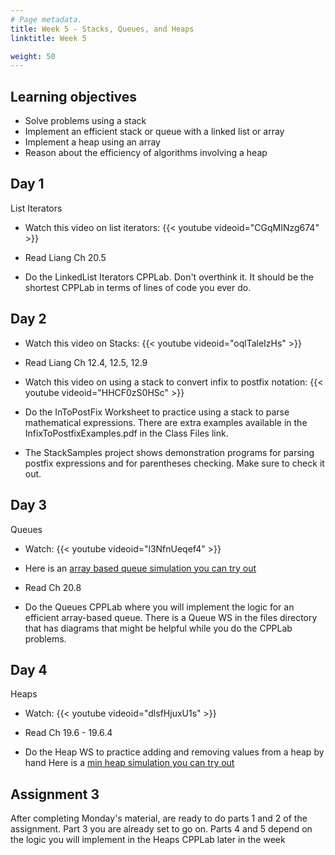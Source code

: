 ```yaml
---
# Page metadata.
title: Week 5 - Stacks, Queues, and Heaps
linktitle: Week 5

weight: 50
---
```


## Learning objectives

* Solve problems using a stack
* Implement an efficient stack or queue with a linked list or array
* Implement a heap using an array
* Reason about the efficiency of algorithms involving a heap

## Day 1


List Iterators

* Watch this video on list iterators:
{{< youtube videoid="CGqMINzg674" >}}

* Read Liang Ch 20.5

* Do the LinkedList Iterators CPPLab. Don't overthink it. It should be the shortest CPPLab in terms
of lines of code you ever do.

## Day 2

* Watch this video on Stacks:
{{< youtube videoid="oqlTaleIzHs" >}}

* Read Liang Ch 12.4, 12.5, 12.9

* Watch this video on using a stack to convert infix to postfix notation:
{{< youtube videoid="HHCF0zS0HSc" >}}

* Do the InToPostFix Worksheet to practice using a stack to parse mathematical expressions.
There are extra examples available in the InfixToPostfixExamples.pdf in the Class Files link.

* The StackSamples project shows demonstration programs for parsing postfix expressions and for
parentheses checking. Make sure to check it out.

## Day 3

Queues

* Watch:
{{< youtube videoid="l3NfnUeqef4" >}}

* Here is an [array based queue simulation you can try out](http://computerscience.chemeketa.edu/UCSFDataStructures/QueueArray.html)

* Read Ch 20.8

* Do the Queues CPPLab where you will implement the logic for an efficient array-based queue. There is a Queue WS in the files directory that has diagrams that might be helpful while you do the CPPLab problems.

## Day 4


Heaps

* Watch:
{{< youtube videoid="dlsfHjuxU1s" >}}

* Read Ch 19.6 - 19.6.4

* Do the Heap WS to practice adding and removing values from a heap by hand
Here is a [min heap simulation you can try out](http://computerscience.chemeketa.edu/UCSFDataStructures/Heap.html)

## Assignment 3

After completing Monday's material, are ready to do parts 1 and 2 of the assignment.
Part 3 you are already set to go on. Parts 4 and 5 depend on the logic you will implement in the
Heaps CPPLab later in the week